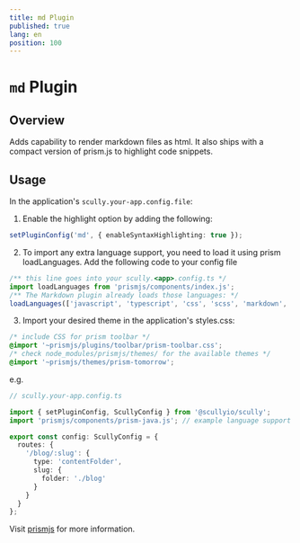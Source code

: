 ```yaml
---
title: md Plugin
published: true
lang: en
position: 100
---
```


# `md` Plugin

## Overview

Adds capability to render markdown files as html. It also ships with a compact version of prism.js to highlight code snippets.

## Usage

In the application's `scully.your-app.config.file`:

1.  Enable the highlight option by adding the following:

```typescript
setPluginConfig('md', { enableSyntaxHighlighting: true });
```

2.  To import any extra language support, you need to load it using prism loadLanguages. Add the following code to your config file

```typescript
/** this line goes into your scully.<app>.config.ts */
import loadLanguages from 'prismjs/components/index.js';
/** The Markdown plugin already loads those languages: */
loadLanguages(['javascript', 'typescript', 'css', 'scss', 'markdown', 'bash', 'json']);
```

3. Import your desired theme in the application's styles.css:

```css
/* include CSS for prism toolbar */
@import '~prismjs/plugins/toolbar/prism-toolbar.css';
/* check node_modules/prismjs/themes/ for the available themes */
@import '~prismjs/themes/prism-tomorrow';
```

e.g.

```typescript
// scully.your-app.config.ts

import { setPluginConfig, ScullyConfig } from '@scullyio/scully';
import 'prismjs/components/prism-java.js'; // example language support

export const config: ScullyConfig = {
  routes: {
    '/blog/:slug': {
      type: 'contentFolder',
      slug: {
        folder: './blog'
      }
    }
  }
};
```

Visit [prismjs](https://prismjs.com/) for more information.

